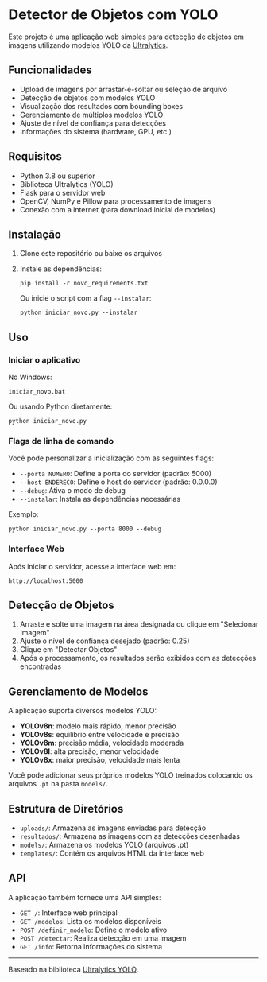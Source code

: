 # Detector de Objetos com YOLO

Este projeto é uma aplicação web simples para detecção de objetos em imagens utilizando modelos YOLO da [Ultralytics](https://github.com/ultralytics/ultralytics).

## Funcionalidades

- Upload de imagens por arrastar-e-soltar ou seleção de arquivo
- Detecção de objetos com modelos YOLO
- Visualização dos resultados com bounding boxes
- Gerenciamento de múltiplos modelos YOLO
- Ajuste de nível de confiança para detecções
- Informações do sistema (hardware, GPU, etc.)

## Requisitos

- Python 3.8 ou superior
- Biblioteca Ultralytics (YOLO)
- Flask para o servidor web
- OpenCV, NumPy e Pillow para processamento de imagens
- Conexão com a internet (para download inicial de modelos)

## Instalação

1. Clone este repositório ou baixe os arquivos
2. Instale as dependências:
   ```
   pip install -r novo_requirements.txt
   ```
   
   Ou inicie o script com a flag `--instalar`:
   ```
   python iniciar_novo.py --instalar
   ```

## Uso

### Iniciar o aplicativo

No Windows:
```
iniciar_novo.bat
```

Ou usando Python diretamente:
```
python iniciar_novo.py
```

### Flags de linha de comando

Você pode personalizar a inicialização com as seguintes flags:

- `--porta NUMERO`: Define a porta do servidor (padrão: 5000)
- `--host ENDERECO`: Define o host do servidor (padrão: 0.0.0.0)
- `--debug`: Ativa o modo de debug
- `--instalar`: Instala as dependências necessárias

Exemplo:
```
python iniciar_novo.py --porta 8000 --debug
```

### Interface Web

Após iniciar o servidor, acesse a interface web em:
```
http://localhost:5000
```

## Detecção de Objetos

1. Arraste e solte uma imagem na área designada ou clique em "Selecionar Imagem"
2. Ajuste o nível de confiança desejado (padrão: 0.25)
3. Clique em "Detectar Objetos"
4. Após o processamento, os resultados serão exibidos com as detecções encontradas

## Gerenciamento de Modelos

A aplicação suporta diversos modelos YOLO:

- **YOLOv8n**: modelo mais rápido, menor precisão
- **YOLOv8s**: equilíbrio entre velocidade e precisão
- **YOLOv8m**: precisão média, velocidade moderada
- **YOLOv8l**: alta precisão, menor velocidade
- **YOLOv8x**: maior precisão, velocidade mais lenta

Você pode adicionar seus próprios modelos YOLO treinados colocando os arquivos `.pt` na pasta `models/`.

## Estrutura de Diretórios

- `uploads/`: Armazena as imagens enviadas para detecção
- `resultados/`: Armazena as imagens com as detecções desenhadas
- `models/`: Armazena os modelos YOLO (arquivos .pt)
- `templates/`: Contém os arquivos HTML da interface web

## API

A aplicação também fornece uma API simples:

- `GET /`: Interface web principal
- `GET /modelos`: Lista os modelos disponíveis
- `POST /definir_modelo`: Define o modelo ativo
- `POST /detectar`: Realiza detecção em uma imagem
- `GET /info`: Retorna informações do sistema

---

Baseado na biblioteca [Ultralytics YOLO](https://github.com/ultralytics/ultralytics). 